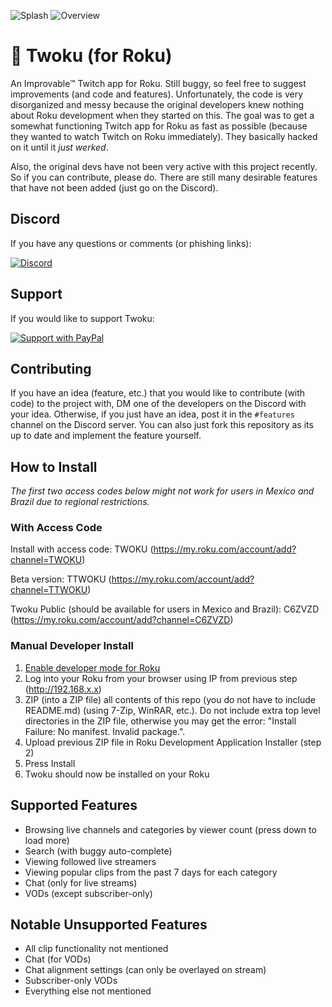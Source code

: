 ![Splash](https://i.imgur.com/lDRu49L.png)
![Overview](https://media.discordapp.net/attachments/791115330680389693/803760770931228692/preview.jpg?width=831&height=467)

# 🔮 Twoku (for Roku)
An Improvable™ Twitch app for Roku. Still buggy, so feel free to suggest improvements (and code and features). Unfortunately, the code is very disorganized and messy because the original developers knew nothing about Roku development when they started on this. The goal was to get a somewhat functioning Twitch app for Roku as fast as possible (because they wanted to watch Twitch on Roku immediately). They basically hacked on it until it <em>just werked</em>.

Also, the original devs have not been very active with this project recently. So if you can contribute, please do. There are still many desirable features that have not been added (just go on the Discord).

## Discord
If you have any questions or comments (or phishing links):

[![Discord](https://discordapp.com/api/guilds/721488568303878155/widget.png?style=banner2)](https://discord.gg/kV5SXkZ)

## Support
If you would like to support Twoku:

 [![Support with PayPal](https://www.paypalobjects.com/en_US/i/btn/btn_donateCC_LG.gif)](https://www.paypal.com/cgi-bin/webscr?cmd=_donations&business=YRPQDG5UY26DS&currency_code=CAD&source=url)

## Contributing
If you have an idea (feature, etc.) that you would like to contribute (with code) to the project with, DM one of the developers on the Discord with your idea. Otherwise, if you just have an idea, post it in the ```#features``` channel on the Discord server. You can also just fork this repository as its up to date and implement the feature yourself.

## How to Install
<em>The first two access codes below might not work for users in Mexico and Brazil due to regional restrictions.</em>
### With Access Code
Install with access code: TWOKU (https://my.roku.com/account/add?channel=TWOKU)

Beta version: TTWOKU (https://my.roku.com/account/add?channel=TTWOKU)

Twoku Public (should be available for users in Mexico and Brazil): C6ZVZD (https://my.roku.com/account/add?channel=C6ZVZD)

### Manual Developer Install
1. [Enable developer mode for Roku](https://blog.roku.com/developer/developer-setup-guide)
2. Log into your Roku from your browser using IP from previous step (http://192.168.x.x)
3. ZIP (into a ZIP file) all contents of this repo (you do not have to include README.md) (using 7-Zip, WinRAR, etc.). Do not include extra top level directories in the ZIP file, otherwise you may get the error: "Install Failure: No manifest. Invalid package.".
4. Upload previous ZIP file in Roku Development Application Installer (step 2)
5. Press Install
6. Twoku should now be installed on your Roku

## Supported Features
* Browsing live channels and categories by viewer count (press down to load more)
* Search (with buggy auto-complete)
* Viewing followed live streamers
* Viewing popular clips from the past 7 days for each category
* Chat (only for live streams)
* VODs (except subscriber-only)

## Notable Unsupported Features
* All clip functionality not mentioned
* Chat (for VODs)
* Chat alignment settings (can only be overlayed on stream)
* Subscriber-only VODs
* Everything else not mentioned
